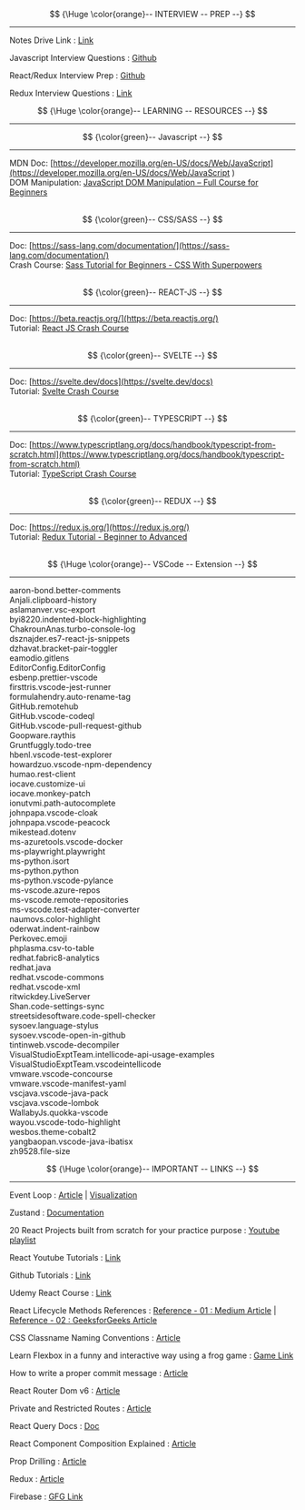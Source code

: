 $$
{\Huge \color{orange}-- INTERVIEW -- PREP --}
$$

<hr/>

Notes Drive Link : [Link](https://drive.google.com/drive/folders/1vwIFrWl36GJKIt6K1XWpGt9TYO2wdpuu?usp=sharing)

Javascript Interview Questions : [Github](https://github.com/sudheerj/javascript-interview-questions)

React/Redux Interview Prep : [Github](https://github.com/sudheerj/reactjs-interview-questions)

Redux Interview Questions : [Link](https://www.interviewbit.com/redux-interview-questions/#redux-mcq-questions)

$$
{\Huge \color{orange}-- LEARNING -- RESOURCES --}
$$

<hr/>

$$
{\color{green}-- Javascript --}
$$

<hr/>

MDN Doc: [https://developer.mozilla.org/en-US/docs/Web/JavaScript](https://developer.mozilla.org/en-US/docs/Web/JavaScript ) <br/>
DOM Manipulation: [JavaScript DOM Manipulation – Full Course for Beginners](https://www.youtube.com/watch?v=5fb2aPlgoys&ab_channel=freeCodeCamp.org) <br/> <br/>

$$
{\color{green}-- CSS/SASS --}
$$

<hr/>

Doc: [https://sass-lang.com/documentation/](https://sass-lang.com/documentation/) <br/>
Crash Course: [Sass Tutorial for Beginners - CSS With Superpowers](https://www.youtube.com/watch?v=_a5j7KoflTs&ab_channel=freeCodeCamp.org) <br/> <br/>

$$
{\color{green}-- REACT-JS --}
$$

<hr/>

Doc: [https://beta.reactjs.org/](https://beta.reactjs.org/) <br/>
Tutorial: [React JS Crash Course](https://www.youtube.com/watch?v=w7ejDZ8SWv8&ab_channel=TraversyMedia) <br/> <br/>

$$
{\color{green}-- SVELTE --}
$$

<hr/>

Doc: [https://svelte.dev/docs](https://svelte.dev/docs) <br/>
Tutorial: [Svelte Crash Course](https://www.youtube.com/watch?v=3TVy6GdtNuQ&ab_channel=TraversyMedia) <br/> <br/>

$$
{\color{green}-- TYPESCRIPT --}
$$

<hr/>

Doc: [https://www.typescriptlang.org/docs/handbook/typescript-from-scratch.html](https://www.typescriptlang.org/docs/handbook/typescript-from-scratch.html) <br/>
Tutorial: [TypeScript Crash Course](https://www.youtube.com/watch?v=BCg4U1FzODs&ab_channel=TraversyMedia) <br/> <br/>

$$
{\color{green}-- REDUX --}
$$

<hr/>

Doc: [https://redux.js.org/](https://redux.js.org/) <br/>
Tutorial: [Redux Tutorial - Beginner to Advanced](https://www.youtube.com/watch?v=zrs7u6bdbUw&ab_channel=freeCodeCamp.org) <br/> <br/>


$$
{\Huge \color{orange}-- VSCode -- Extension --}
$$

<hr/>

aaron-bond.better-comments <br/>
Anjali.clipboard-history <br/>
aslamanver.vsc-export <br/>
byi8220.indented-block-highlighting <br/>
ChakrounAnas.turbo-console-log <br/>
dsznajder.es7-react-js-snippets <br/>
dzhavat.bracket-pair-toggler <br/>
eamodio.gitlens <br/>
EditorConfig.EditorConfig <br/>
esbenp.prettier-vscode <br/>
firsttris.vscode-jest-runner <br/>
formulahendry.auto-rename-tag <br/>
GitHub.remotehub <br/>
GitHub.vscode-codeql <br/>
GitHub.vscode-pull-request-github <br/>
Goopware.raythis <br/>
Gruntfuggly.todo-tree <br/>
hbenl.vscode-test-explorer <br/>
howardzuo.vscode-npm-dependency <br/>
humao.rest-client <br/>
iocave.customize-ui <br/>
iocave.monkey-patch <br/>
ionutvmi.path-autocomplete <br/>
johnpapa.vscode-cloak <br/>
johnpapa.vscode-peacock <br/>
mikestead.dotenv <br/>
ms-azuretools.vscode-docker <br/>
ms-playwright.playwright <br/>
ms-python.isort <br/>
ms-python.python <br/>
ms-python.vscode-pylance <br/>
ms-vscode.azure-repos <br/>
ms-vscode.remote-repositories <br/>
ms-vscode.test-adapter-converter <br/>
naumovs.color-highlight <br/>
oderwat.indent-rainbow <br/>
Perkovec.emoji <br/>
phplasma.csv-to-table <br/>
redhat.fabric8-analytics <br/>
redhat.java <br/>
redhat.vscode-commons <br/>
redhat.vscode-xml <br/>
ritwickdey.LiveServer <br/>
Shan.code-settings-sync <br/>
streetsidesoftware.code-spell-checker <br/>
sysoev.language-stylus <br/>
sysoev.vscode-open-in-github <br/>
tintinweb.vscode-decompiler <br/>
VisualStudioExptTeam.intellicode-api-usage-examples <br/>
VisualStudioExptTeam.vscodeintellicode <br/>
vmware.vscode-concourse <br/>
vmware.vscode-manifest-yaml <br/>
vscjava.vscode-java-pack <br/>
vscjava.vscode-lombok <br/>
WallabyJs.quokka-vscode <br/>
wayou.vscode-todo-highlight <br/>
wesbos.theme-cobalt2 <br/>
yangbaopan.vscode-java-ibatisx <br/>
zh9528.file-size <br/>

$$
{\Huge \color{orange}-- IMPORTANT -- LINKS --}
$$

<hr/>

Event Loop : [Article](https://dev.to/lydiahallie/javascript-visualized-event-loop-3dif) | [Visualization](http://latentflip.com/loupe/)

Zustand : [Documentation](https://docs.pmnd.rs/zustand/getting-started/introduction)

20 React Projects built from scratch for your practice purpose : [Youtube playlist](https://www.youtube.com/playlist?list=PL-J2q3Ga50oMQa1JdSJxYoZELwOJAXExP)

React Youtube Tutorials : [Link](https://www.youtube.com/playlist?list=PLC3y8-rFHvwgg3vaYJgHGnModB54rxOk3)

Github Tutorials : [Link](https://www.youtube.com/playlist?list=PLu0W_9lII9agwhy658ZPA0MTStKUJTWPi)

Udemy React Course : [Link](https://www.udemy.com/course/react-the-complete-guide-incl-redux/)

React Lifecycle Methods References : [Reference - 01 : Medium Article](https://medium.com/how-to-react/react-life-cycle-methods-with-examples-2bdb7465332b) | [Reference - 02 : GeeksforGeeks Article](https://www.geeksforgeeks.org/reactjs-lifecycle-components/)

CSS Classname Naming Conventions : [Article](https://getbem.com/naming/)

Learn Flexbox in a funny and interactive way using a frog game : [Game Link](https://flexboxfroggy.com/)

How to write a proper commit message : [Article](https://chiamakaikeanyi.dev/how-to-write-good-git-commit-messages/)

React Router Dom v6 : [Article](https://blog.webdevsimplified.com/2022-07/react-router/)

Private and Restricted Routes : [Article](https://www.robinwieruch.de/react-router-private-routes/)

React Query Docs : [Doc](https://tanstack.com/query/v4/docs/react/reference/useQuery)

React Component Composition Explained : [Article](https://felixgerschau.com/react-component-composition/)

Prop Drilling : [Article](https://kentcdodds.com/blog/prop-drilling)

Redux : [Article](https://blog.logrocket.com/understanding-redux-tutorial-examples/)

Firebase : [GFG Link](https://www.geeksforgeeks.org/how-to-use-firestore-database-in-reactjs/)
